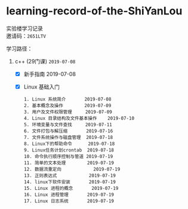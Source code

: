# learning-record-of-the-ShiYanLou
实验楼学习记录  
邀请码：`2651LTV`

学习路径：
1. c++  (29门课) `2019-07-08`

   - [x] 新手指南 2019-07-08

   - [x] Linux 基础入门

     ```
     1. Linux 系统简介       2019-07-08
     2. 基本概念及操作        2019-07-09
     3. 用户及文件权限管理     2019-07-09
     4. Linux 目录结构及文件基本操作    2019-07-10
     5. 环境变量与文件查找     2019-07-11
     6. 文件打包与解压缩       2019-07-16
     7. 文件系统操作与磁盘管理  2019-07-18
     8. Linux下的帮助命令      2019-07-18
     9. Linux任务计划crontab  2019-07-18
     10. 命令执行顺序控制与管道 2019-07-19
     11. 简单的文本处理        2019-07-19
     12. 数据流重定向            2019-07-19
     13. 正则表达式            2019-07-19
     14. linux下软件安装       2019-07-19
     15. Linux 进程的概念       2019-07-19
     16. Linux 进程管理       2019-07-19
     17. Linux 日志系统       2019-07-19
     ```
